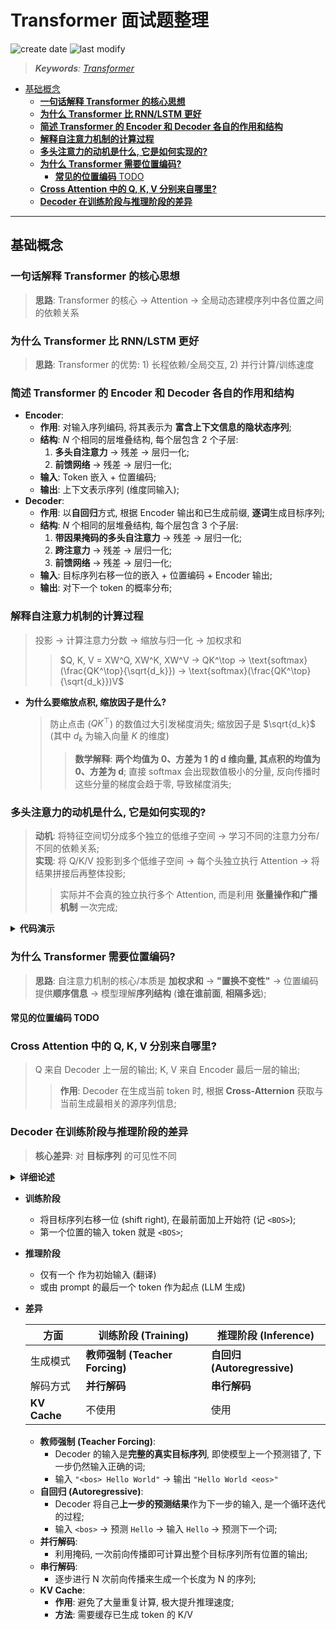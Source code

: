 Transformer 面试题整理
===
<!--START_SECTION:badge-->

![create date](https://img.shields.io/static/v1?label=create%20date&message=2025-09-06&label_color=gray&color=lightsteelblue&style=flat-square)
![last modify](https://img.shields.io/static/v1?label=last%20modify&message=2025-09-05%2012%3A30%3A39&label_color=gray&color=thistle&style=flat-square)

<!--END_SECTION:badge-->
<!--info
date: 2025-09-06 13:48:27
top: false
draft: false
hidden: true
level: 0
tag: [dl_transformer]
-->

<!--START_SECTION:keywords-->
> ***Keywords**: [Transformer](./README.md)*
<!--END_SECTION:keywords-->

<!--START_SECTION:paper_title-->
<!--END_SECTION:paper_title-->

<!--START_SECTION:toc-->
- [基础概念](#基础概念)
    - [**一句话解释 Transformer 的核心思想**](#一句话解释-transformer-的核心思想)
    - [**为什么 Transformer 比 RNN/LSTM 更好**](#为什么-transformer-比-rnnlstm-更好)
    - [**简述 Transformer 的 Encoder 和 Decoder 各自的作用和结构**](#简述-transformer-的-encoder-和-decoder-各自的作用和结构)
    - [**解释自注意力机制的计算过程**](#解释自注意力机制的计算过程)
    - [**多头注意力的动机是什么, 它是如何实现的?**](#多头注意力的动机是什么-它是如何实现的)
    - [**为什么 Transformer 需要位置编码?**](#为什么-transformer-需要位置编码)
        - [**常见的位置编码** TODO](#常见的位置编码-todo)
    - [**Cross Attention 中的 Q, K, V 分别来自哪里?**](#cross-attention-中的-q-k-v-分别来自哪里)
    - [**Decoder 在训练阶段与推理阶段的差异**](#decoder-在训练阶段与推理阶段的差异)
<!--END_SECTION:toc-->

---

## 基础概念

### **一句话解释 Transformer 的核心思想**
> **思路**: Transformer 的核心 → Attention → 全局动态建模序列中各位置之间的依赖关系

### **为什么 Transformer 比 RNN/LSTM 更好**
> **思路**: Transformer 的优势: 1) 长程依赖/全局交互, 2) 并行计算/训练速度

### **简述 Transformer 的 Encoder 和 Decoder 各自的作用和结构**
- **Encoder**:
    - **作用**: 对输入序列编码, 将其表示为 **富含上下文信息的隐状态序列**;  
    - **结构**: $N$ 个相同的层堆叠结构, 每个层包含 2 个子层:  
        1. **多头自注意力** → 残差 → 层归一化;
        2. **前馈网络** → 残差 → 层归一化;
    - **输入**: Token 嵌入 + 位置编码;
    - **输出**: 上下文表示序列 (维度同输入);
- **Decoder**:
    - **作用**: 以**自回归**方式, 根据 Encoder 输出和已生成前缀, **逐词**生成目标序列;
    - **结构**: $N$ 个相同的层堆叠结构, 每个层包含 3 个子层:  
        1. **带因果掩码的多头自注意力** → 残差 → 层归一化;
        2. **跨注意力** → 残差 → 层归一化;
        3. **前馈网络** → 残差 → 层归一化;
    - **输入**: 目标序列右移一位的嵌入 + 位置编码 + Encoder 输出;
    - **输出**: 对下一个 token 的概率分布;


### **解释自注意力机制的计算过程**
> 投影 → 计算注意力分数 → 缩放与归一化 → 加权求和  
>> $Q, K, V = XW^Q, XW^K, XW^V → QK^\top → \text{softmax}(\frac{QK^\top}{\sqrt{d_k}}) → \text{softmax}(\frac{QK^\top}{\sqrt{d_k}})V$

- **为什么要缩放点积, 缩放因子是什么?**
    > 防止点击 ($QK^\top$) 的数值过大引发梯度消失; 缩放因子是 $\sqrt{d_k}$ (其中 $d_k$ 为输入向量 $K$ 的维度)
    >> **数学解释**: **两个均值为 0、方差为 1 的 d 维向量, 其点积的均值为 0、方差为 d**; 直接 softmax 会出现数值极小的分量, 反向传播时这些分量的梯度会趋于零, 导致梯度消失;

### **多头注意力的动机是什么, 它是如何实现的?**
> **动机**: 将特征空间切分成多个独立的低维子空间 → 学习不同的注意力分布/不同的依赖关系;  
> **实现**: 将 Q/K/V 投影到多个低维子空间 → 每个头独立执行 Attention → 将结果拼接后再整体投影;
>> 实际并不会真的独立执行多个 Attention, 而是利用 **张量操作和广播机制** 一次完成;

<details><summary><b>代码演示</b></summary>

```python
def attn(self, x, mask):
    """
    x: [B, L, d_model]
    mask: [B, 1, 1, L]  -  Padding Mask
       or [B, 1, L, L]  -  Causal Mask
    """
    # 1. 线性映射到 Q, K, V
    #    [B, L, d_model]
    Q, K, V = self.W_Q(x), self.W_K(x), self.W_V(x)
    d_k = K.size(-1) // self.num_head  # 每个头的维度: d_model // H
    # 2. 重排为多头形式: 
    #    [B, L, H*d_k] → [B, H, L, d_k]
    Q = einops.rearrange(Q, 'B L (H d) -> B H L d', H=self.num_head)
    K = einops.rearrange(K, 'B L (H d) -> B H L d', H=self.num_head)
    V = einops.rearrange(V, 'B L (H d) -> B H L d', H=self.num_head)
    # 3. 计算注意力权重 (scale → mask → softmax): 
    #    [B, H, L, d_k] @ [B, H, d_k, L] → [B, H, L, L]
    scores = Q @ K.transpose(-2, -1) / math.sqrt(d_k)
    A = torch.softmax(scores + mask, dim=-1)
    # 4. 合并多头 → 投影
    #    [B, H, L, d_k] → [B, L, H*d_k] = [B, L, d_model]
    O = einops.rearrange(A @ V, 'B H L d -> B L (H d)')
    O = self.W_O(O)
    return O
```

</details>

### **为什么 Transformer 需要位置编码?**
> **思路**: 自注意力机制的核心/本质是 **加权求和** → **"置换不变性"** → 位置编码提供**顺序信息** → 模型理解**序列结构** (**谁在谁前面**, **相隔多远**);

#### **常见的位置编码** TODO


### **Cross Attention 中的 Q, K, V 分别来自哪里?**
> Q 来自 Decoder 上一层的输出; K, V 来自 Encoder 最后一层的输出;
>> **作用**: Decoder 在生成当前 token 时, 根据 **Cross-Atternion** 获取与当前生成最相关的源序列信息;

### **Decoder 在训练阶段与推理阶段的差异**
> **核心差异**: 对 **目标序列** 的可见性不同

<details><summary><b>详细论述</b></summary>
    

</details>

- **训练阶段**
    - 将目标序列右移一位 (shift right), 在最前面加上开始符 (记 `<BOS>`);
    - 第一个位置的输入 token 就是 `<BOS>`;
- **推理阶段**
    - 仅有一个 <BOS> 作为初始输入 (翻译)
    - 或由 prompt 的最后一个 token 作为起点 (LLM 生成)
- **差异**

    方面 | 训练阶段 (Training) | 推理阶段 (Inference)
    ---------|----------|---------
    生成模式 | **教师强制 (Teacher Forcing)** | **自回归 (Autoregressive)**
    解码方式 | **并行解码** | **串行解码**
    **KV Cache** | 不使用 | 使用


    - **教师强制 (Teacher Forcing)**: 
        - Decoder 的输入是**完整的真实目标序列**, 即使模型上一个预测错了, 下一步仍然输入正确的词; 
        - 输入 `"<bos> Hello World"` → 输出 `"Hello World <eos>"`
    - **自回归 (Autoregressive)**:
        - Decoder 将自己**上一步的预测结果**作为下一步的输入, 是一个循环迭代的过程; 
        - 输入 `<bos>` → 预测 `Hello` → 输入 `Hello` -> 预测下一个词;
    - **并行解码**:
        - 利用掩码, 一次前向传播即可计算出整个目标序列所有位置的输出;
    - **串行解码**:
        - 逐步进行 N 次前向传播来生成一个长度为 N 的序列;
    - **KV Cache**:
        - **作用**: 避免了大量重复计算, 极大提升推理速度;
        - **方法**: 需要缓存已生成 token 的 K/V
